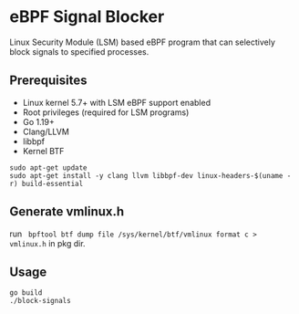 # eBPF Signal Blocker

Linux Security Module (LSM) based eBPF program that can selectively block signals to specified processes.

## Prerequisites

 - Linux kernel 5.7+ with LSM eBPF support enabled
 - Root privileges (required for LSM programs)
 - Go 1.19+
 - Clang/LLVM
 - libbpf
 - Kernel BTF

```
sudo apt-get update
sudo apt-get install -y clang llvm libbpf-dev linux-headers-$(uname -r) build-essential
```

## Generate vmlinux.h

run ``` bpftool btf dump file /sys/kernel/btf/vmlinux format c > vmlinux.h``` in pkg dir.

## Usage

```
go build
./block-signals
```